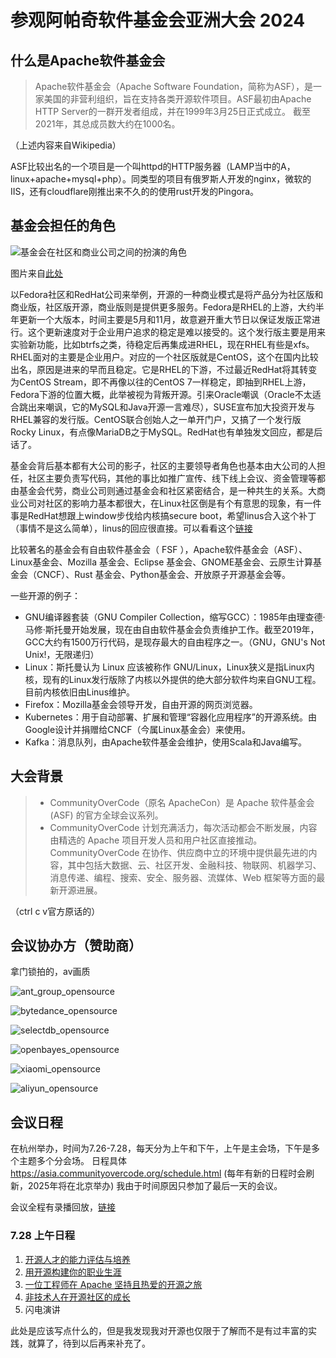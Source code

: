 # 参观阿帕奇软件基金会亚洲大会 2024

## 什么是Apache软件基金会

> Apache软件基金会（Apache Software Foundation，简称为ASF），是一家美国的非营利组织，旨在支持各类开源软件项目。ASF最初由Apache HTTP Server的一群开发者组成，并在1999年3月25日正式成立。 截至2021年，其总成员数大约在1000名。

（上述内容来自Wikipedia）

ASF比较出名的一个项目是一个叫httpd的HTTP服务器（LAMP当中的A，linux+apache+mysql+php）。同类型的项目有俄罗斯人开发的nginx，微软的IIS，还有cloudflare刚推出来不久的的使用rust开发的Pingora。

## 基金会担任的角色

![基金会在社区和商业公司之间的扮演的角色](images/role_between_company_and_community.png)

图片来自[此处](https://opensourceway.community/posts/foundation_introduce/foundation-introduce-in-fascinate-os/)

以Fedora社区和RedHat公司来举例，开源的一种商业模式是将产品分为社区版和商业版，社区版开源，商业版则是提供更多服务。Fedora是RHEL的上游，大约半年更新一个大版本，时间主要是5月和11月，故意避开重大节日以保证发版正常进行。这个更新速度对于企业用户追求的稳定是难以接受的。这个发行版主要是用来实验新功能，比如btrfs之类，待稳定后再集成进RHEL，现在RHEL有些是xfs。RHEL面对的主要是企业用户。对应的一个社区版就是CentOS，这个在国内比较出名，原因是进来的早而且稳定。它是RHEL的下游，不过最近RedHat将其转变为CentOS Stream，即不再像以往的CentOS 7一样稳定，即抽到RHEL上游，Fedora下游的位置大概，此举被视为背叛开源。引来Oracle嘲讽（Oracle不太适合跳出来嘲讽，它的MySQL和Java开源一言难尽），SUSE宣布加大投资开发与RHEL兼容的发行版。CentOS联合创始人之一单开门户，又搞了一个发行版Rocky Linux，有点像MariaDB之于MySQL。RedHat也有单独发文回应，都是后话了。

基金会背后基本都有大公司的影子，社区的主要领导者角色也基本由大公司的人担任，社区主要负责写代码，其他的事比如推广宣传、线下线上会议、资金管理等都由基金会代劳，商业公司则通过基金会和社区紧密结合，是一种共生的关系。大商业公司对社区的影响力基本都很大，在Linux社区倒是有个有意思的现象，有一件事是RedHat想跟上window步伐给内核搞secure boot，希望linus合入这个补丁（事情不是这么简单），linus的回应很直接。可以看看这个[链接](https://www.reddit.com/r/linux/comments/18yoho/linus_tells_developers_to_not_suck_off_microsoft)

比较著名的基金会有自由软件基金会（ FSF ），Apache软件基金会（ASF）、Linux基金会、Mozilla 基金会、Eclipse 基金会、GNOME基金会、云原生计算基金会（CNCF）、Rust 基金会、Python基金会、开放原子开源基金会等。

一些开源的例子：

- GNU编译器套装（GNU Compiler Collection，缩写GCC）：1985年由理查德·马修·斯托曼开始发展，现在由自由软件基金会负责维护工作。截至2019年，GCC大约有1500万行代码，是现存最大的自由程序之一。（GNU，GNU's Not Unix!，无限递归）
- Linux：斯托曼认为 Linux 应该被称作 GNU/Linux，Linux狭义是指Linux内核，现有的Linux发行版除了内核以外提供的绝大部分软件均来自GNU工程。目前内核依旧由Linus维护。
- Firefox：Mozilla基金会领导开发，自由开源的网页浏览器。
- Kubernetes：用于自动部署、扩展和管理“容器化应用程序”的开源系统。由Google设计并捐赠给CNCF（今属Linux基金会）来使用。
- Kafka：消息队列，由Apache软件基金会维护，使用Scala和Java编写。

## 大会背景

> - CommunityOverCode（原名 ApacheCon）是 Apache 软件基金会 (ASF) 的官方全球会议系列。
> - CommunityOverCode 计划充满活力，每次活动都会不断发展，内容由精选的 Apache 项目开发人员和用户社区直接推动。CommunityOverCode 在协作、供应商中立的环境中提供最先进的内容，其中包括大数据、云、社区开发、金融科技、物联网、机器学习、消息传递、编程、搜索、安全、服务器、流媒体、Web 框架等方面的最新开源进展。

（ctrl c v官方原话的）

## 会议协办方（赞助商）

拿门锁拍的，av画质

![ant_group_opensource](images/ant_group_opensource.png)

![bytedance_opensource](images/bytedance_opensource.png)

![selectdb_opensource](images/selectdb_opensource.png)

![openbayes_opensource](images/openbayes_opensource.png)

![xiaomi_opensource](images/xiaomi_opensource.png)

![aliyun_opensource](images/aliyun_opensource.png)

## 会议日程

在杭州举办，时间为7.26-7.28，每天分为上午和下午，上午是主会场，下午是多个主题多个分会场。
日程具体 <https://asia.communityovercode.org/schedule.html> (每年有新的日程时会刷新，2025年将在北京举办)
我由于时间原因只参加了最后一天的会议。

会议全程有录播回放，[链接](https://www.youtube.com/watch?v=7uIAeegYwLQ&list=PLU2OcwpQkYCw-J71WjgmeD9BYOK67xjG2)

### 7.28 上午日程

1. [开源人才的能力评估与培养](https://www.youtube.com/watch?v=jlC3JnEhaWE&list=PLU2OcwpQkYCw-J71WjgmeD9BYOK67xjG2)
2. [用开源构建你的职业生涯](https://www.youtube.com/watch?v=anObj3pjYr4&list=PLU2OcwpQkYCw-J71WjgmeD9BYOK67xjG2&index=74)
3. [一位工程师在 Apache 坚持且热爱的开源之旅](https://www.youtube.com/watch?v=CMAyGhb0mpA&list=PLU2OcwpQkYCw-J71WjgmeD9BYOK67xjG2)
4. [非技术人在开源社区的成长](https://www.youtube.com/watch?v=tiQmFBE_H_o&list=PLU2OcwpQkYCw-J71WjgmeD9BYOK67xjG2)
5. 闪电演讲

此处是应该写点什么的，但是我发现我对开源也仅限于了解而不是有过丰富的实践，就算了，待到以后再来补充了。